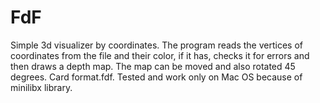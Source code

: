 # FdF
Simple 3d visualizer by coordinates.
The program reads the vertices of coordinates from the file and their color, if it has, checks it for errors and then draws a depth map. The map can be moved and also rotated 45 degrees. Card format.fdf.
Tested and work only on Mac OS because of minilibx library.
